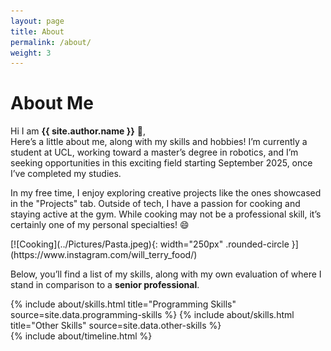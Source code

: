 ```yaml
---
layout: page
title: About
permalink: /about/
weight: 3
---
```


# **About Me**

Hi I am **{{ site.author.name }}** :wave:,<br>
Here’s a little about me, along with my skills and hobbies! I’m currently a student at UCL, working toward a master’s degree in robotics, and I’m seeking opportunities in this exciting field starting September 2025, once I’ve completed my studies.

In my free time, I enjoy exploring creative projects like the ones showcased in the "Projects" tab. Outside of tech, I have a passion for cooking and staying active at the gym. While cooking may not be a professional skill, it’s certainly one of my personal specialties! :smile:

<div class="text-center">
[![Cooking](../Pictures/Pasta.jpeg){: width="250px" .rounded-circle }](https://www.instagram.com/will_terry_food/)
</div>

Below, you’ll find a list of my skills, along with my own evaluation of where I stand in comparison to a **senior professional**.

<div class="row">
{% include about/skills.html title="Programming Skills" source=site.data.programming-skills %}
{% include about/skills.html title="Other Skills" source=site.data.other-skills %}
</div>

<div class="row">
{% include about/timeline.html %}
</div>
